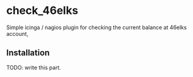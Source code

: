 # check_46elks
Simple icinga / nagios plugin for checking the current balance at 46elks account, 

## Installation
TODO: write this part.